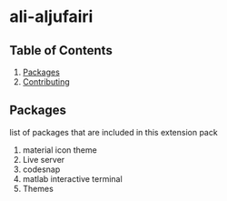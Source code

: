 # ali-aljufairi 

<!-- Write me in  nice way this are all the packages that I usally recommend people to use -->

## Table of Contents
1. [Packages](#packages)
2. [Contributing](#contributing)


## Packages
list of packages that are included in this extension pack
1. material icon theme
2. Live server
3. codesnap
4. matlab interactive terminal
5. Themes 

